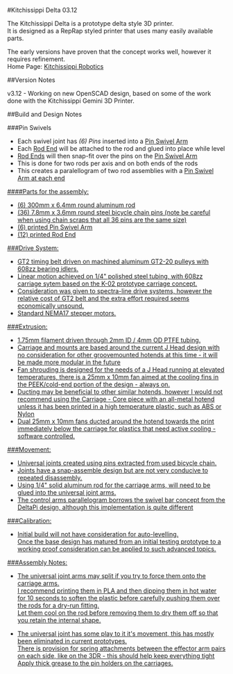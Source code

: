 #Kitchissippi Delta 03.12

The Kitchissippi Delta is a prototype delta style 3D printer.<br>
It is designed as a RepRap styled printer that uses many easily available parts.

The early versions have proven that the concept works well, however it requires refinement.<br>
Home Page: [Kitchissippi Robotics](https://kitchissippi-robotics.com/3d-printers/kitchissippi-delta/)

##Version Notes

v3.12 - Working on new OpenSCAD design, based on some of the work done with the Kitchissippi Gemini 3D Printer.

##Build and Design Notes

###Pin Swivels

- Each swivel joint has <i>(6) Pins</i> inserted into a <u>Pin Swivel Arm</u>
- Each <u>Rod End</u> will be attached to the rod and glued into place while level
- <u>Rod Ends</u> will then snap-fit over the pins on the <u>Pin Swivel Arm</u>
- This is done for two rods per axis and on both ends of the rods
- This creates a paralellogram of two rod assemblies with a <u>Pin Swivel Arm<u> at each end

####Parts for the assembly:
- (6) 300mm x 6.4mm round aluminum rod
- (36) 7.8mm x 3.6mm round steel bicycle chain pins (note be careful when using chain scraps that all 36 pins are the same size)
- (6) printed <u>Pin Swivel Arm</u>
- (12) printed <u>Rod End</u>


###Drive System:

- GT2 timing belt driven on machined aluminum GT2-20 pulleys with 608zz bearing idlers.
- Linear motion achieved on 1/4" polished steel tubing, with 608zz carriage sytem based on the K-02 prototype carriage concept.
- Consideration was given to spectra-line drive systems, however the relative cost of GT2 belt and the extra effort required seems economically unsound.
- Standard NEMA17 stepper motors.

###Extrusion:

- 1.75mm filament driven through 2mm ID / 4mm OD PTFE tubing.
- Carriage and mounts are based around the current J Head design with no consideration for other groovemounted hotends at this time - it will be made more modular in the future
- Fan shrouding is designed for the needs of a J Head running at elevated temperatures, there is a 25mm x 10mm fan aimed at the cooling fins in the PEEK/cold-end portion of the design - always on.
- Ducting may be beneficial to other similar hotends, however I would not recommend using the Carriage - Core piece with an all-metal hotend unless it has been printed in a high temperature plastic, such as ABS or Nylon
- Dual 25mm x 10mm fans ducted around the hotend towards the print immediately below the carriage for plastics that need active cooling - software controlled.

###Movement:

- Universal joints created using pins extracted from used bicycle chain.
- Joints have a snap-assemble design but are not very conducive to repeated disassembly.
- Using 1/4" solid aluminum rod for the carriage arms, will need to be glued into the universal joint arms.
- The control arms parallelogram borrows the swivel bar concept from the DeltaPi design, although this implementation is quite different

###Calibration:

- Initial build will not have consideration for auto-levelling.<br>
  Once the base design has matured from an initial testing prototype to a working proof consideration can be applied to such advanced topics.

###Assembly Notes:

- The universal joint arms may split if you try to force them onto the carriage arms.<br>
  I recommend printing them in PLA and then dipping them in hot water for 10 seconds to soften the plastic before carefully pushing them over the rods for a dry-run fitting.<br>
  Let them cool on the rod before removing them to dry them off so that you retain the internal shape.<br>

- The universal joint has some play to it it's movement, this has mostly been eliminated in current prototypes.<br>
  There is provision for spring attachments between the effector arm pairs on each side, like on the 3DR - this should help keep everything tight<br>
  Apply thick grease to the pin holders on the carriages.<br>
